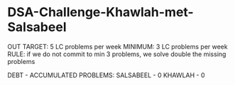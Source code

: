 # DSA-Challenge-Khawlah-met-Salsabeel

OUT TARGET: 5 LC problems per week
MINIMUM: 3 LC problems per week
RULE: if we do not commit to min 3 problems, we solve double the missing problems


DEBT - ACCUMULATED PROBLEMS:
SALSABEEL - 0
KHAWLAH - 0